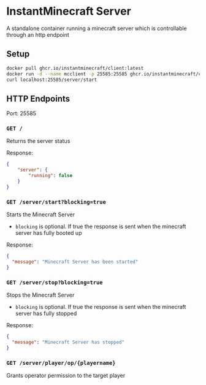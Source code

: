 # InstantMinecraft Server
A standalone container running a minecraft server which is controllable through an http endpoint

## Setup

````bash
docker pull ghcr.io/instantminecraft/client:latest
docker run -d --name mcclient -p 25585:25585 ghcr.io/instantminecraft/client:latest
curl localhost:25585/server/start
````

## HTTP Endpoints
Port: 25585

### ``GET /``
Returns the server status

Response:
````json
{
    "server": {
        "running": false
    }
}
````

### ``GET /server/start?blocking=true``
Starts the Minecraft Server
- ``blocking`` is optional. If true the response is sent when the minecraft server has fully booted up

Response:
````json
{
  "message": "Minecraft Server has been started"
}
````

### ``GET /server/stop?blocking=true``
Stops the Minecraft Server
- ``blocking`` is optional. If true the response is sent when the minecraft server has fully stopped

Response:
````json
{
  "message": "Minecraft Server has stopped"
}
````

### ``GET /server/player/op/{playername}``
Grants operator permission to the target player

